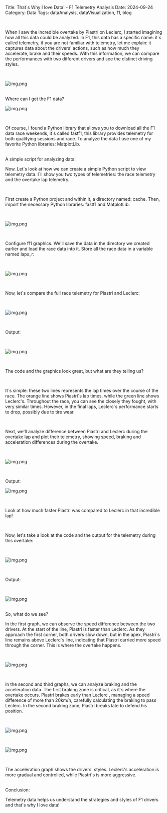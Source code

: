 Title: That´s Why I love Data! - F1 Telemetry Analysis
Date: 2024-09-24
Category: Data
Tags: dataAnalysis, dataVisualization, f1, blog

<br>

When I saw the incredible overtake by Piastri on Leclerc, I started imagining how all this data could be analyzed. In F1, 
this data has a specific name: it´s called telemetry, if you are not familiar with telemetry, let me explain: 
it captures data about the drivers' actions, such as how much they accelerate, brake and their speeds. 
With this information, we can compare the performances with two different drivers and see the distinct driving styles.  

<br>

![img.png]({static}/images/piastri-leclerc.png)

<br>

<span class="sub-title">
  Where can I get the F1 data?
</span>

<br>

![img.png]({static}/images/AzerbaijanGP.png)

<br>

Of course, I found a Python library that allows you to download all the F1 data race weekends, it´s called fastf1, this 
library provides telemetry for both qualifying sessions and race. To analyze the data I use one of my favorite Python 
libraries: MatplotLib. 

<br>

<span class="sub-title"> 
  A simple script for analyzing data:
</span>

<br>

Now. Let´s look at how we can create a simple Python script to view telemetry data. I´ll show you two types of
telemetries: the race telemetry and the overtake lap telemetry.

<br>

First create a Python project and within it, a directory named: cache. Then, import the necessary Python libraries:
fastf1 and MatplotLib: 

<br>

![img.png]({static}/images/import.png)

<br>

Configure ff1 graphics. We'll save the data in the directory we created earlier and load the race data into it.
Store all the race data in a variable named laps_r:

<br>

![img.png]({static}/images/code.png)

<br>

Now, let´s compare the full race telemetry for Piastri and Leclerc:

<br>

![img.png]({static}/images/code1.png)

<br>

Output: 

<br>

![img.png]({static}/images/Race.png)

<br>

The code and the graphics look great, but what are they telling us? 

<br>

It´s simple: these two lines represents the lap times over the course of the race. The orange line shows Piastri´s
lap times, while the green line shows Leclerc's. Throughout the race, you can see the closely they fought, with very 
similar times. However, in the final laps, Leclerc´s performance starts to drop, possibly due to tire wear.

<br>

Next, we'll analyze difference between Piastri and Leclerc during the overtake lap and plot their telemetry, showing 
speed, braking and acceleration differences during the overtake.


<br>

![img.png]({static}/images/code2.png)

<br>

Output: 

![img.png]({static}/images/time-lap-overtake.png)

<br>

Look at how much faster Piastri was compared to Leclerc in that incredible lap!

<br>

Now, let's take a look at the code and the output for the telemetry during this overtake:

<br>

![img.png]({static}/images/code3.png)

<br>

Output: 

<br>

![img.png]({static}/images/Overtake.png)

<br>

<span class="sub-title">
  So, what do we see?
</span>

<br>

In the first graph, we can observe the speed difference between the two drivers. At the start of the line, Piastri is 
faster than Leclerc. As they approach the first corner, both drivers slow down, but in the apex, Piastri´s line remains
above Leclerc´s line, indicating that Piastri carried more speed through the corner. This is where the overtake happens.

<br>

![img.png]({static}/images/speed.png)

<br>

In the second and third graphs, we can analyze braking and the acceleration data. The first braking zone is critical, as 
it´s where the overtake occurs. Piastri brakes early than Leclerc , managing a speed difference of more than 20km/h, carefully
calculating the braking to pass Leclerc. In the second braking zone, Piastri breaks late to defend his position.

<br>

![img.png]({static}/images/braking.png)

<br>

![img.png]({static}/images/acceleration.png)

<br>

The acceleration graph shows the drivers´ styles. Leclerc's acceleration is more gradual and controlled, while Piastri´s is
more aggressive. 

<br>

<span class="sub-title">
  Conclusion:
</span>

<br>

Telemetry data helps us understand the strategies and styles of F1 drivers and that's why I love data!